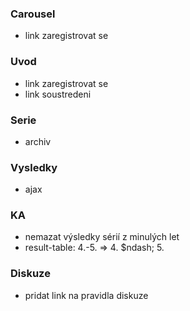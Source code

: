 ### Carousel
  * link zaregistrovat se

### Uvod
  * link zaregistrovat se
  * link soustredeni

### Serie
  * archiv

### Vysledky
  * ajax

### KA
  * nemazat výsledky sérií z minulých let
  * result-table: 4.-5. => 4. $ndash; 5.

### Diskuze
  * pridat link na pravidla diskuze
